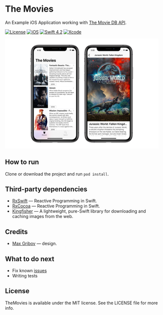 # The Movies

An Example iOS Application working with [The Movie DB API](https://www.themoviedb.org/documentation/api).

[![License](https://img.shields.io/badge/license-MIT-green.svg?style=flat)](https://github.com/pchelnikov/TheMovies/blob/master/LICENSE)
[![iOS](https://img.shields.io/badge/platform-iOS-green.svg)](https://github.com/pchelnikov/TheMovies)
[![Swift 4.2](https://img.shields.io/badge/swift-4.2-orange.svg)](https://github.com/pchelnikov/TheMovies)
[![Xcode](https://img.shields.io/badge/Xcode-10%2B-green.svg)](https://github.com/pchelnikov/TheMovies)

![TheMovies](https://github.com/pchelnikov/TheMovies/blob/master/Assets/TheMovies-screens.jpg)

## How to run

Clone or download the project and run `pod install`.

## Third-party dependencies

- [RxSwift](https://github.com/ReactiveX/RxSwift) — Reactive Programming in Swift.
- [RxCocoa](https://github.com/ReactiveX/RxSwift/tree/master/RxCocoa) — Reactive Programming in Swift.
- [Kingfisher](https://github.com/onevcat/Kingfisher) — A lightweight, pure-Swift library for downloading and caching images from the web.

## Credits

- [Max Gribov](https://github.com/maxgribov) — design.

## What to do next

* Fix known [issues](https://github.com/pchelnikov/TheMovies/issues)
* Writing tests

## License

TheMovies is available under the MIT license. See the LICENSE file for more info.